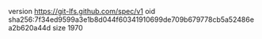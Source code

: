 version https://git-lfs.github.com/spec/v1
oid sha256:7f34ed9599a3e1b8d044f60341910699de709b679778cb5a52486ea2b620a44d
size 1970
